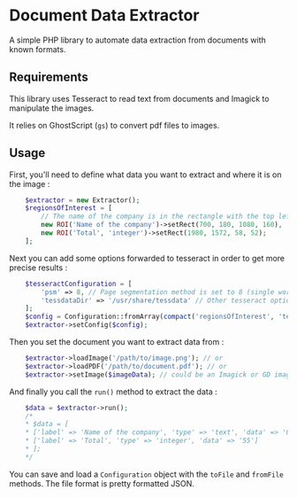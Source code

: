 # Document Data Extractor
A simple PHP library to automate data extraction from documents with known formats.

## Requirements

This library uses Tesseract to read text from documents and Imagick to manipulate the images.

It relies on GhostScript (`gs`) to convert pdf files to images.

## Usage

First, you'll need to define what data you want to extract and where it is on the image :
```php
    $extractor = new Extractor();
    $regionsOfInterest = [
        // The name of the company is in the rectangle with the top left corner (700, 180) and a size of (1080, 160)
        new ROI('Name of the company')->setRect(700, 180, 1080, 160),
        new ROI('Total', 'integer')->setRect(1980, 1572, 58, 52);
    ];
```
Next you can add some options forwarded to tesseract in order to get more precise results :
```php
    $tesseractConfiguration = [
        'psm' => 8, // Page segmentation method is set to 8 (single word)
        'tessdataDir' => '/usr/share/tessdata' // Other tesseract options ...
    ];
    $config = Configuration::fromArray(compact('regionsOfInterest', 'tesseractConfiguration'));
    $extractor->setConfig($config);
```
Then you set the document you want to extract data from :
```php
    $extractor->loadImage('/path/to/image.png'); // or
    $extractor->loadPDF('/path/to/document.pdf'); // or
    $extractor->setImage($imageData); // could be an Imagick or GD image or raw image data
```
And finally you call the `run()` method to extract the data :
```php
    $data = $extractor->run();
    /*
    * $data = [
    * ['label' => 'Name of the company', 'type' => 'text', 'data' => 'Company Limited'],
    * ['label' => 'Total', 'type' => 'integer', 'data' => '55']
    * ];
    */
```

You can save and load a `Configuration` object with the `toFile` and `fromFile` methods.
The file format is pretty formatted JSON.
